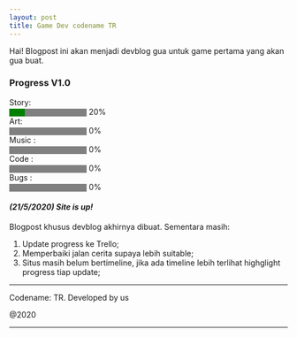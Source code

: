 ```yaml
---
layout: post
title: Game Dev codename TR
---
```


Hai! Blogpost ini akan menjadi devblog gua untuk game pertama yang akan gua buat. 

### Progress V1.0
<label for="file">Story:</label> <br><progress id="file" value="20" max="100" style="background-color: #fff; border-radius: 2px;"> 32% </progress> 20% <br>
<label for="file">Art:</label> <br><progress id="file" value="0" max="100" style="background-color: #fff; border-radius: 2px;"> 0% </progress> 0% <br>
<label for="file">Music :</label><br> <progress id="file" value="0" max="100" style="background-color: #fff; border-radius: 2px;"> 0% </progress> 0% <br>
<label for="file">Code :</label><br> <progress id="file" value="0" max="100" style="background-color: #fff; border-radius: 2px;"> 0% </progress> 0% <br>
<label for="file">Bugs :</label><br> <progress id="file" value="0" max="100" style="background-color: #fff; border-radius: 2px;"> 0% </progress> 0% <br>


#### *(21/5/2020) Site is up!*

Blogpost khusus devblog akhirnya dibuat. Sementara masih:
1. Update progress ke Trello;
2. Memperbaiki jalan cerita supaya lebih suitable;
3. Situs masih belum bertimeline, jika ada timeline lebih terlihat highglight progress tiap update;
   
---- 
 Codename: TR. Developed by us 
 
 @2020
****


